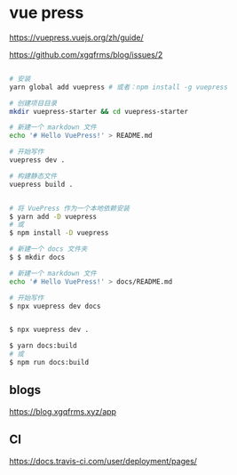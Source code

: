 # vue press

https://vuepress.vuejs.org/zh/guide/

https://github.com/xgqfrms/blog/issues/2


```sh

# 安装
yarn global add vuepress # 或者：npm install -g vuepress

# 创建项目目录
mkdir vuepress-starter && cd vuepress-starter

# 新建一个 markdown 文件
echo '# Hello VuePress!' > README.md

# 开始写作
vuepress dev .

# 构建静态文件
vuepress build .

```

```sh

# 将 VuePress 作为一个本地依赖安装
$ yarn add -D vuepress
# 或
$ npm install -D vuepress

# 新建一个 docs 文件夹
$ $ mkdir docs

# 新建一个 markdown 文件
echo '# Hello VuePress!' > docs/README.md

# 开始写作
$ npx vuepress dev docs

```

```sh

$ npx vuepress dev .

```

```sh
$ yarn docs:build
# 或
$ npm run docs:build

```
## blogs

https://blog.xgqfrms.xyz/app

## CI

https://docs.travis-ci.com/user/deployment/pages/
